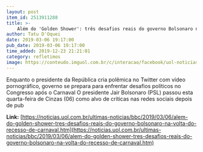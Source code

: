 ```yaml
---
layout: post
item_id: 2513911288
title: >-
    Além do 'Golden Shower': três desafios reais do governo Bolsonaro na volta do recesso de Carnaval
author: Tatu D'Oquei
date: 2019-03-06 19:17:00
pub_date: 2019-03-06 19:17:00
time_added: 2019-12-23 21:21:01
category: refletimos
image: https://conteudo.imguol.com.br/c/interacao/facebook/uol-noticias-600px.jpg
---
```


Enquanto o presidente da República cria polêmica no Twitter com vídeo pornográfico, governo se prepara para enfrentar desafios políticos no Congresso após o Carnaval O presidente Jair Bolsonaro (PSL) passou esta quarta-feira de Cinzas (06) como alvo de críticas nas redes sociais depois de pub

**Link:** [https://noticias.uol.com.br/ultimas-noticias/bbc/2019/03/06/alem-do-golden-shower-tres-desafios-reais-do-governo-bolsonaro-na-volta-do-recesso-de-carnaval.htm](https://noticias.uol.com.br/ultimas-noticias/bbc/2019/03/06/alem-do-golden-shower-tres-desafios-reais-do-governo-bolsonaro-na-volta-do-recesso-de-carnaval.htm)

